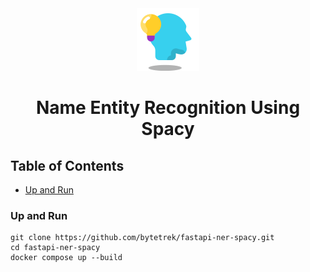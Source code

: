 <div align="center">
  <img alt="review-backend" height="100px" width="100px" src="logo.png" />
  <h1>Name Entity Recognition Using Spacy</h1>
</div>

## Table of Contents
- [Up and Run](#up-and-run)


### Up and Run

```
git clone https://github.com/bytetrek/fastapi-ner-spacy.git
cd fastapi-ner-spacy
docker compose up --build
```